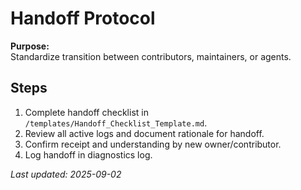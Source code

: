 # Handoff Protocol

**Purpose:**  
Standardize transition between contributors, maintainers, or agents.

## Steps
1. Complete handoff checklist in `/templates/Handoff_Checklist_Template.md`.
2. Review all active logs and document rationale for handoff.
3. Confirm receipt and understanding by new owner/contributor.
4. Log handoff in diagnostics log.

_Last updated: 2025-09-02_